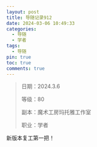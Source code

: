 ```yaml
---
layout: post
title: 导随记录912
date: 2024-03-06 10:49:33
categories:
  - 导随
  - 学者
tags:
  - 导随
pin: true
toc: true
comments: true
---
```

> 日期：2024.3.6
>
> 等级：80
>
> 副本：魔术工房玛托雅工作室
>
> 职业：学者

新版本复工第一把！
